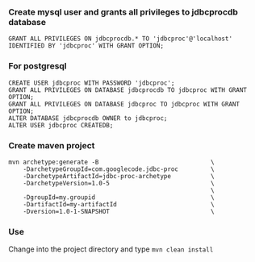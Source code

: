 ### Create mysql user and grants all privileges to jdbcprocdb database ###

```
GRANT ALL PRIVILEGES ON jdbcprocdb.* TO 'jdbcproc'@'localhost' IDENTIFIED BY 'jdbcproc' WITH GRANT OPTION;
```

### For postgresql ###
```
CREATE USER jdbcproc WITH PASSWORD 'jdbcproc';
GRANT ALL PRIVILEGES ON DATABASE jdbcprocdb TO jdbcproc WITH GRANT OPTION;
GRANT ALL PRIVILEGES ON DATABASE jdbcproc TO jdbcproc WITH GRANT OPTION;
ALTER DATABASE jdbcprocdb OWNER to jdbcproc;
ALTER USER jdbcproc CREATEDB;
```
### Create maven project ###

```
mvn archetype:generate -B                               \
    -DarchetypeGroupId=com.googlecode.jdbc-proc         \
    -DarchetypeArtifactId=jdbc-proc-archetype           \
    -DarchetypeVersion=1.0-5                            \
                                                        \
    -DgroupId=my.groupid                                \
    -DartifactId=my-artifactId                          \
    -Dversion=1.0-1-SNAPSHOT                            \
```

### Use ###

Change into the project directory and type `mvn clean install`